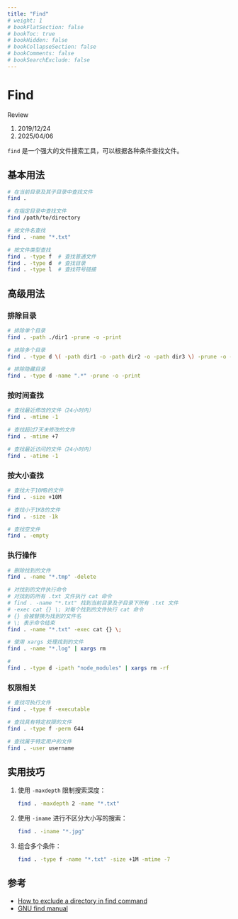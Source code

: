 ```yaml
---
title: "Find"
# weight: 1
# bookFlatSection: false
# bookToc: true
# bookHidden: false
# bookCollapseSection: false
# bookComments: false
# bookSearchExclude: false
---
```


# Find

Review

1. 2019/12/24
2. 2025/04/06

`find` 是一个强大的文件搜索工具，可以根据各种条件查找文件。

## 基本用法

```sh
# 在当前目录及其子目录中查找文件
find .

# 在指定目录中查找文件
find /path/to/directory

# 按文件名查找
find . -name "*.txt"

# 按文件类型查找
find . -type f  # 查找普通文件
find . -type d  # 查找目录
find . -type l  # 查找符号链接
```

## 高级用法

### 排除目录

```sh
# 排除单个目录
find . -path ./dir1 -prune -o -print

# 排除多个目录
find . -type d \( -path dir1 -o -path dir2 -o -path dir3 \) -prune -o -print

# 排除隐藏目录
find . -type d -name ".*" -prune -o -print
```

### 按时间查找

```sh
# 查找最近修改的文件（24小时内）
find . -mtime -1

# 查找超过7天未修改的文件
find . -mtime +7

# 查找最近访问的文件（24小时内）
find . -atime -1
```

### 按大小查找

```sh
# 查找大于10MB的文件
find . -size +10M

# 查找小于1KB的文件
find . -size -1k

# 查找空文件
find . -empty
```

### 执行操作

```sh
# 删除找到的文件
find . -name "*.tmp" -delete

# 对找到的文件执行命令
# 对找到的所有 .txt 文件执行 cat 命令
# find . -name "*.txt" 找到当前目录及子目录下所有 .txt 文件
# -exec cat {} \; 对每个找到的文件执行 cat 命令
# {} 会被替换为找到的文件名
# \; 表示命令结束
find . -name "*.txt" -exec cat {} \;

# 使用 xargs 处理找到的文件
find . -name "*.log" | xargs rm

# 
find . -type d -ipath "node_modules" | xargs rm -rf
```

### 权限相关

```sh
# 查找可执行文件
find . -type f -executable

# 查找具有特定权限的文件
find . -type f -perm 644

# 查找属于特定用户的文件
find . -user username
```

## 实用技巧

1. 使用 `-maxdepth` 限制搜索深度：

   ```sh
   find . -maxdepth 2 -name "*.txt"
   ```

2. 使用 `-iname` 进行不区分大小写的搜索：

   ```sh
   find . -iname "*.jpg"
   ```

3. 组合多个条件：

   ```sh
   find . -type f -name "*.txt" -size +1M -mtime -7
   ```

## 参考

- [How to exclude a directory in find command](https://stackoverflow.com/questions/4210042/how-to-exclude-a-directory-in-find-command)
- [GNU find manual](https://www.gnu.org/software/findutils/manual/html_node/find_html/index.html)
